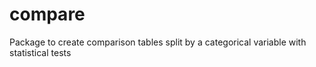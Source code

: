 # compare
 Package to create comparison tables split by a categorical variable with statistical tests
